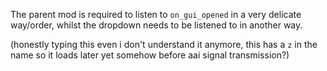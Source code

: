 The parent mod is required to listen to `on_gui_opened` in a very delicate way/order, whilst the dropdown needs to be listened to in another way.

(honestly typing this even i don't understand it anymore, this has a `z` in the name so it loads later yet somehow before aai signal transmission?)
